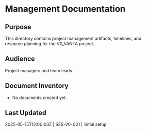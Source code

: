 # Management Documentation

## Purpose
This directory contains project management artifacts, timelines, and resource planning for the V0_VANTA project.

## Audience
Project managers and team leads.

## Document Inventory
- No documents created yet.

## Last Updated
2025-05-15T12:00:00Z | SES-V0-001 | Initial setup